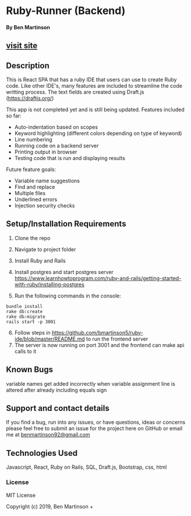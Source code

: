 # Ruby-Runner (Backend)

#### By Ben Martinson

## [visit site](https://bmartinson5.github.io/ruby-runner/)

## Description

This is React SPA that has a ruby IDE that users can use to create Ruby code. Like other IDE's, many features are included to streamline the code writting process. The text fields are created using Draft.js (https://draftjs.org/)

This app is not completed yet and is still being updated.
Features included so far:

- Auto-indentation based on scopes
- Keyword highlighting (different colors depending on type of keyword)
- Line numbering
- Running code on a backend server 
- Printing output in browser
- Testing code that is run and displaying results

Future feature goals:

- Variable name suggestions
- Find and replace
- Multiple files
- Underlined errors
- Injection security checks 

## Setup/Installation Requirements

1.  Clone the repo
2.  Navigate to project folder
3.  Install Ruby and Rails
4.  Install postgres and start postgres server
    https://www.learnhowtoprogram.com/ruby-and-rails/getting-started-with-ruby/installing-postgres

5.  Run the following commands in the console:
```
bundle install
rake db:create
rake db:migrate
rails start -p 3001
```
6.  Follow steps in https://github.com/bmartinson5/ruby-ide/blob/master/README.md 
    to run the frontend server
7.  The server is now running on port 3001 and the frontend can make api calls to it

## Known Bugs

variable names get added incorrectly when variable assignment line is altered after already including equals sign

## Support and contact details

If you find a bug, run into any issues, or have questions, ideas or concerns please feel free to submit an issue for the project here on GitHub or email me at benmartinson92@gmail.com

## Technologies Used

Javascript, React, Ruby on Rails, SQL, Draft.js, Bootstrap, css, html

### License

MIT License

Copyright (c) 2019, Ben Martinson
+
